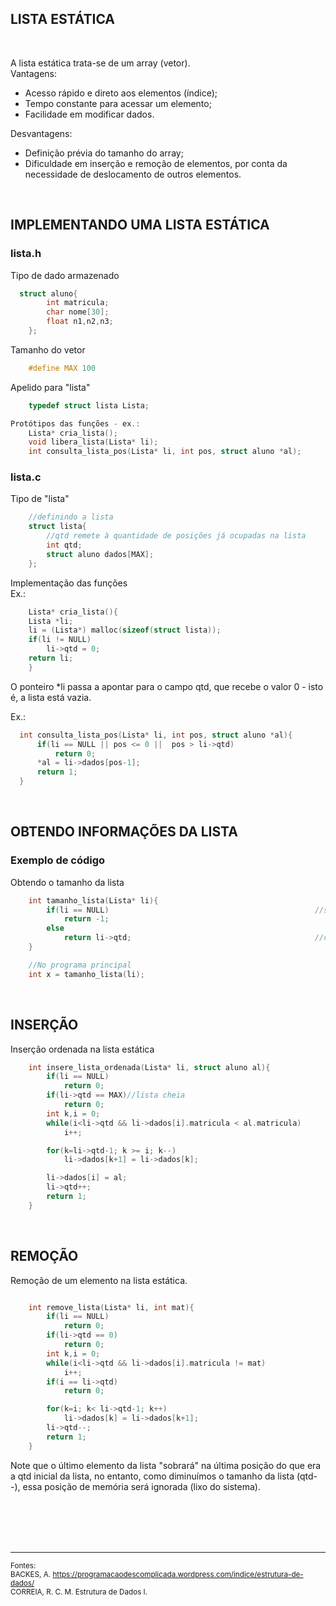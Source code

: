 ## LISTA ESTÁTICA
<br />

A lista estática trata-se de um array (vetor).  
Vantagens:  
  - Acesso rápido e direto aos elementos (índice);
  - Tempo constante para acessar um elemento;
  - Facilidade em modificar dados.  

Desvantagens:  
  - Definição prévia do tamanho do array;
  - Dificuldade em inserção e remoção de elementos, por conta da necessidade de deslocamento de outros elementos.

<br />

## IMPLEMENTANDO UMA LISTA ESTÁTICA

### lista.h

Tipo de dado armazenado
```c
  struct aluno{
        int matricula;
        char nome[30];
        float n1,n2,n3;
    };
```

Tamanho do vetor
```c
    #define MAX 100
```

Apelido para "lista"
```c
    typedef struct lista Lista;
```

```c
Protótipos das funções - ex.:
    Lista* cria_lista();
    void libera_lista(Lista* li);
    int consulta_lista_pos(Lista* li, int pos, struct aluno *al);
```

### lista.c

Tipo de "lista"
```c
    //definindo a lista
    struct lista{
        //qtd remete à quantidade de posições já ocupadas na lista
        int qtd;
        struct aluno dados[MAX];
    };
```

Implementação das funções  
Ex.:
```c
    Lista* cria_lista(){
    Lista *li;
    li = (Lista*) malloc(sizeof(struct lista));
    if(li != NULL)
        li->qtd = 0;
    return li;
    }
 ```
  O ponteiro *li passa a apontar para o campo qtd, que recebe o valor 0 - isto é, a lista está vazia.  

  Ex.: 
  ```c
    int consulta_lista_pos(Lista* li, int pos, struct aluno *al){
        if(li == NULL || pos <= 0 ||  pos > li->qtd)
            return 0;
        *al = li->dados[pos-1];
        return 1;
    }
```

<br />

## OBTENDO INFORMAÇÕES DA LISTA

### Exemplo de código  

Obtendo o tamanho da lista
```c
    int tamanho_lista(Lista* li){
        if(li == NULL)                                              //se o ponteiro não retornar nada, há um erro
            return -1;
        else
            return li->qtd;                                         //caso não haja erro, retorna o valor do ponteiro apontando para qtd
    }

    //No programa principal
    int x = tamanho_lista(li);
```

<br />

## INSERÇÃO

Inserção ordenada na lista estática
```c
    int insere_lista_ordenada(Lista* li, struct aluno al){
        if(li == NULL)
            return 0;
        if(li->qtd == MAX)//lista cheia
            return 0;
        int k,i = 0;
        while(i<li->qtd && li->dados[i].matricula < al.matricula)           //percorre a lista enquanto não atingiu o fim da lista (qtd) e enquanto o dado matrícula da lista for menor do que a matrícula que estamos tentando inserir
            i++;

        for(k=li->qtd-1; k >= i; k--)                                       //delocando todos os elementos, a partir do fim da lista,para a próxima posição para inserir o novo dado al, enquanto o contador k for menor ou igual àquela posição i encontrada
            li->dados[k+1] = li->dados[k];                                  //no deslocamento, a posição seguinte recebe o dado da posição atual

        li->dados[i] = al;                                                  //a posição i recebe o novo dado al
        li->qtd++;                                                          //o tamanho da lista é incrementado pois agora há um elemento a mais
        return 1;
    }
```

<br />

## REMOÇÃO

Remoção de um elemento na lista estática.
```c

    int remove_lista(Lista* li, int mat){
        if(li == NULL)                                                      //verificando se a lista existe
            return 0;                                                       //verificando se a lista é vazia
        if(li->qtd == 0)
            return 0;
        int k,i = 0;
        while(i<li->qtd && li->dados[i].matricula != mat)                   //percorre a lista enquanto não chegou ao fim ainda (<qtd) e enquanto a matrícula dos elementos não for aquela que estamos procurando (mat)
            i++;
        if(i == li->qtd)                                                    //elemento não encontrado
            return 0;

        for(k=i; k< li->qtd-1; k++)                                        //encontrado o elemento, o contador k recebe o valor i, que é a posição do elemento encontrado; vai percorrer enquanto a lista não chegar ao fim (o fim com a remoção será qtd-1)
            li->dados[k] = li->dados[k+1];                                 //a posição k vai receber o próximo elemento, bem como todos os próximos elementos vão ser deslocados em uma posição pra trás
        li->qtd--;                                                         //atualizando o tamanho da lista, qtd tem um elemento a menos agora
        return 1;
    }
```

Note que o último elemento da lista "sobrará" na última posição do que era a qtd inicial da lista, no entanto, como diminuímos o tamanho da lista (qtd--), essa posição de memória será ignorada (lixo do sistema).


<br />
<br />
<br />
<br />

_________________________________________

<sub> Fontes:  
BACKES, A. https://programacaodescomplicada.wordpress.com/indice/estrutura-de-dados/  
CORREIA, R. C. M. Estrutura de Dados I. </sub>
